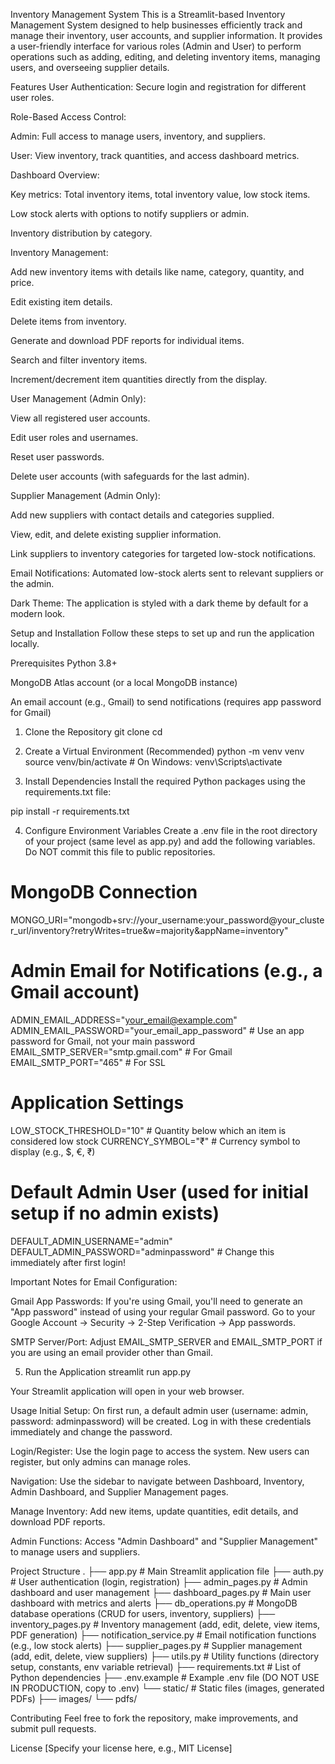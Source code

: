 Inventory Management System
This is a Streamlit-based Inventory Management System designed to help businesses efficiently track and manage their inventory, user accounts, and supplier information. It provides a user-friendly interface for various roles (Admin and User) to perform operations such as adding, editing, and deleting inventory items, managing users, and overseeing supplier details.

Features
User Authentication: Secure login and registration for different user roles.

Role-Based Access Control:

Admin: Full access to manage users, inventory, and suppliers.

User: View inventory, track quantities, and access dashboard metrics.

Dashboard Overview:

Key metrics: Total inventory items, total inventory value, low stock items.

Low stock alerts with options to notify suppliers or admin.

Inventory distribution by category.

Inventory Management:

Add new inventory items with details like name, category, quantity, and price.

Edit existing item details.

Delete items from inventory.

Generate and download PDF reports for individual items.

Search and filter inventory items.

Increment/decrement item quantities directly from the display.

User Management (Admin Only):

View all registered user accounts.

Edit user roles and usernames.

Reset user passwords.

Delete user accounts (with safeguards for the last admin).

Supplier Management (Admin Only):

Add new suppliers with contact details and categories supplied.

View, edit, and delete existing supplier information.

Link suppliers to inventory categories for targeted low-stock notifications.

Email Notifications: Automated low-stock alerts sent to relevant suppliers or the admin.

Dark Theme: The application is styled with a dark theme by default for a modern look.

Setup and Installation
Follow these steps to set up and run the application locally.

Prerequisites
Python 3.8+

MongoDB Atlas account (or a local MongoDB instance)

An email account (e.g., Gmail) to send notifications (requires app password for Gmail)

1. Clone the Repository
git clone <your-repository-url>
cd <your-repository-name>

2. Create a Virtual Environment (Recommended)
python -m venv venv
source venv/bin/activate  # On Windows: venv\Scripts\activate

3. Install Dependencies
Install the required Python packages using the requirements.txt file:

pip install -r requirements.txt

4. Configure Environment Variables
Create a .env file in the root directory of your project (same level as app.py) and add the following variables. Do NOT commit this file to public repositories.

# MongoDB Connection
MONGO_URI="mongodb+srv://your_username:your_password@your_cluster_url/inventory?retryWrites=true&w=majority&appName=inventory"

# Admin Email for Notifications (e.g., a Gmail account)
ADMIN_EMAIL_ADDRESS="your_email@example.com"
ADMIN_EMAIL_PASSWORD="your_email_app_password" # Use an app password for Gmail, not your main password
EMAIL_SMTP_SERVER="smtp.gmail.com" # For Gmail
EMAIL_SMTP_PORT="465" # For SSL

# Application Settings
LOW_STOCK_THRESHOLD="10" # Quantity below which an item is considered low stock
CURRENCY_SYMBOL="₹" # Currency symbol to display (e.g., $, €, ₹)

# Default Admin User (used for initial setup if no admin exists)
DEFAULT_ADMIN_USERNAME="admin"
DEFAULT_ADMIN_PASSWORD="adminpassword" # Change this immediately after first login!

Important Notes for Email Configuration:

Gmail App Passwords: If you're using Gmail, you'll need to generate an "App password" instead of using your regular Gmail password. Go to your Google Account -> Security -> 2-Step Verification -> App passwords.

SMTP Server/Port: Adjust EMAIL_SMTP_SERVER and EMAIL_SMTP_PORT if you are using an email provider other than Gmail.

5. Run the Application
streamlit run app.py

Your Streamlit application will open in your web browser.

Usage
Initial Setup: On first run, a default admin user (username: admin, password: adminpassword) will be created. Log in with these credentials immediately and change the password.

Login/Register: Use the login page to access the system. New users can register, but only admins can manage roles.

Navigation: Use the sidebar to navigate between Dashboard, Inventory, Admin Dashboard, and Supplier Management pages.

Manage Inventory: Add new items, update quantities, edit details, and download PDF reports.

Admin Functions: Access "Admin Dashboard" and "Supplier Management" to manage users and suppliers.

Project Structure
.
├── app.py                  # Main Streamlit application file
├── auth.py                 # User authentication (login, registration)
├── admin_pages.py          # Admin dashboard and user management
├── dashboard_pages.py      # Main user dashboard with metrics and alerts
├── db_operations.py        # MongoDB database operations (CRUD for users, inventory, suppliers)
├── inventory_pages.py      # Inventory management (add, edit, delete, view items, PDF generation)
├── notification_service.py # Email notification functions (e.g., low stock alerts)
├── supplier_pages.py       # Supplier management (add, edit, delete, view suppliers)
├── utils.py                # Utility functions (directory setup, constants, env variable retrieval)
├── requirements.txt        # List of Python dependencies
├── .env.example            # Example .env file (DO NOT USE IN PRODUCTION, copy to .env)
└── static/                 # Static files (images, generated PDFs)
    ├── images/
    └── pdfs/

Contributing
Feel free to fork the repository, make improvements, and submit pull requests.

License
[Specify your license here, e.g., MIT License]